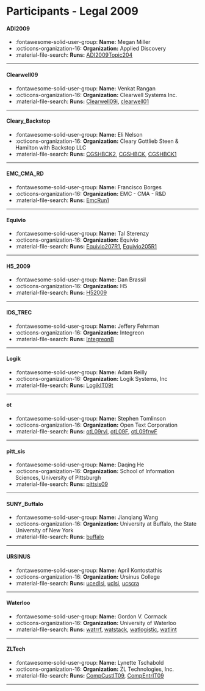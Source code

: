 # Participants - Legal 2009 

#### ADI2009 
 - :fontawesome-solid-user-group: **Name:** Megan Miller 
 - :octicons-organization-16: **Organization:** Applied Discovery 
 - :material-file-search: **Runs:** [ADI2009Topic204](./runs.md#adi2009topic204) 

---
#### Clearwell09 
 - :fontawesome-solid-user-group: **Name:** Venkat Rangan 
 - :octicons-organization-16: **Organization:** Clearwell Systems Inc. 
 - :material-file-search: **Runs:** [Clearwell09i](./runs.md#clearwell09i), [clearwell01](./runs.md#clearwell01) 

---
#### Cleary_Backstop 
 - :fontawesome-solid-user-group: **Name:** Eli Nelson 
 - :octicons-organization-16: **Organization:** Cleary Gottlieb Steen & Hamilton with Backstop LLC 
 - :material-file-search: **Runs:** [CGSHBCK2](./runs.md#cgshbck2), [CGSHBCK](./runs.md#cgshbck), [CGSHBCK1](./runs.md#cgshbck1) 

---
#### EMC_CMA_RD 
 - :fontawesome-solid-user-group: **Name:** Francisco Borges 
 - :octicons-organization-16: **Organization:** EMC - CMA - R&D 
 - :material-file-search: **Runs:** [EmcRun1](./runs.md#emcrun1) 

---
#### Equivio 
 - :fontawesome-solid-user-group: **Name:** Tal Sterenzy 
 - :octicons-organization-16: **Organization:** Equivio 
 - :material-file-search: **Runs:** [Equivio207R1](./runs.md#equivio207r1), [Equivio205R1](./runs.md#equivio205r1) 

---
#### H5_2009 
 - :fontawesome-solid-user-group: **Name:** Dan Brassil 
 - :octicons-organization-16: **Organization:** H5 
 - :material-file-search: **Runs:** [H52009](./runs.md#h52009) 

---
#### IDS_TREC 
 - :fontawesome-solid-user-group: **Name:** Jeffery Fehrman 
 - :octicons-organization-16: **Organization:** Integreon 
 - :material-file-search: **Runs:** [IntegreonB](./runs.md#integreonb) 

---
#### Logik 
 - :fontawesome-solid-user-group: **Name:** Adam Reilly 
 - :octicons-organization-16: **Organization:** Logik Systems, Inc 
 - :material-file-search: **Runs:** [LogikIT09t](./runs.md#logikit09t) 

---
#### ot 
 - :fontawesome-solid-user-group: **Name:** Stephen Tomlinson 
 - :octicons-organization-16: **Organization:** Open Text Corporation 
 - :material-file-search: **Runs:** [otL09rvl](./runs.md#otl09rvl), [otL09F](./runs.md#otl09f), [otL09frwF](./runs.md#otl09frwf) 

---
#### pitt_sis 
 - :fontawesome-solid-user-group: **Name:** Daqing He 
 - :octicons-organization-16: **Organization:** School of Information Sciences, University of Pittsburgh 
 - :material-file-search: **Runs:** [pittsis09](./runs.md#pittsis09) 

---
#### SUNY_Buffalo 
 - :fontawesome-solid-user-group: **Name:** Jianqiang Wang 
 - :octicons-organization-16: **Organization:** University at Buffalo, the State University of New York 
 - :material-file-search: **Runs:** [buffalo](./runs.md#buffalo) 

---
#### URSINUS 
 - :fontawesome-solid-user-group: **Name:** April Kontostathis 
 - :octicons-organization-16: **Organization:** Ursinus College 
 - :material-file-search: **Runs:** [ucedlsi](./runs.md#ucedlsi), [uclsi](./runs.md#uclsi), [ucscra](./runs.md#ucscra) 

---
#### Waterloo 
 - :fontawesome-solid-user-group: **Name:** Gordon V. Cormack 
 - :octicons-organization-16: **Organization:** University of Waterloo 
 - :material-file-search: **Runs:** [watrrf](./runs.md#watrrf), [watstack](./runs.md#watstack), [watlogistic](./runs.md#watlogistic), [watlint](./runs.md#watlint) 

---
#### ZLTech 
 - :fontawesome-solid-user-group: **Name:** Lynette Tschabold 
 - :octicons-organization-16: **Organization:** ZL Technologies, Inc. 
 - :material-file-search: **Runs:** [CompCustIT09](./runs.md#compcustit09), [CompEntrIT09](./runs.md#compentrit09) 

---
